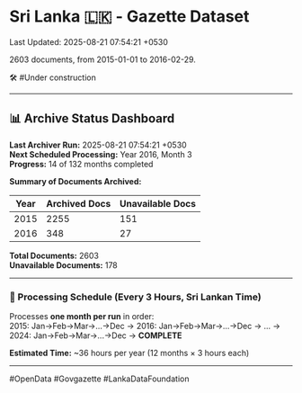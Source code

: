 # Sri Lanka 🇱🇰 - Gazette Dataset

Last Updated: 2025-08-21 07:54:21 +0530

2603 documents, from 2015-01-01 to 2016-02-29.

🛠️ #Under construction

---

## 📊 Archive Status Dashboard

**Last Archiver Run:** 2025-08-21 07:54:21 +0530  
**Next Scheduled Processing:** Year 2016, Month 3  
**Progress:** 14 of 132 months completed

**Summary of Documents Archived:**

| Year | Archived Docs | Unavailable Docs |
|------|---------------|-----------------|
| 2015 | 2255 | 151 |
| 2016 | 348 | 27 |

**Total Documents:** 2603  
**Unavailable Documents:** 178 

---

### 🔄 Processing Schedule (Every 3 Hours, Sri Lankan Time)
Processes **one month per run** in order:  
2015: Jan→Feb→Mar→...→Dec → 2016: Jan→Feb→Mar→...→Dec → ... → 2024: Jan→Feb→Mar→...→Dec → **COMPLETE**

**Estimated Time:** ~36 hours per year (12 months × 3 hours each)

---
#OpenData #Govgazette #LankaDataFoundation
